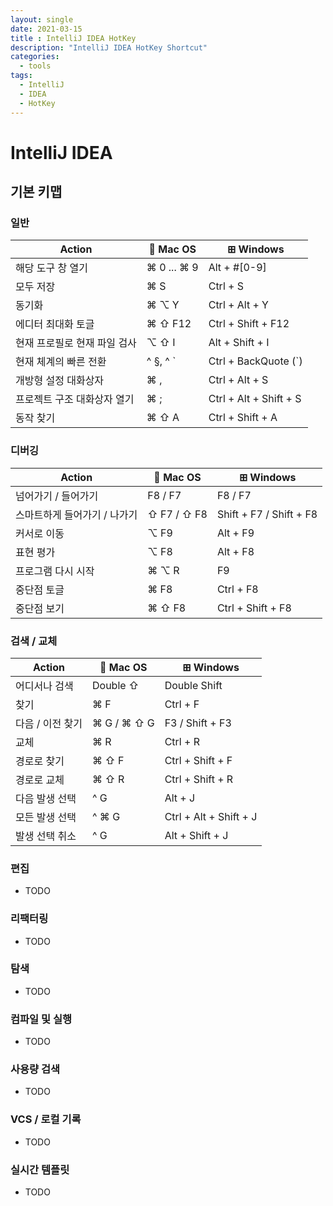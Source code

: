 ```yaml
---
layout: single
date: 2021-03-15
title : IntelliJ IDEA HotKey
description: "IntelliJ IDEA HotKey Shortcut"
categories:
  - tools
tags: 
  - IntelliJ
  - IDEA
  - HotKey
---
```


# IntelliJ IDEA

## 기본 키맵

### 일반

| Action                       |     Mac OS    |        ⊞ Windows        |
|------------------------------|----------------|-------------------------|
| 해당 도구 창 열기             | ⌘ 0 ... ⌘ 9    | Alt + #[0-9]            |
| 모두 저장                     | ⌘ S            | Ctrl + S                |
| 동기화                        | ⌘ ⌥ Y          | Ctrl + Alt + Y          |
| 에디터 최대화 토글            | ⌘ ⇧ F12        | Ctrl + Shift + F12      |
| 현재 프로필로 현재 파일 검사   | ⌥ ⇧ I          | Alt + Shift + I         |
| 현재 체계의 빠른 전환         | ^ §, ^ `       | Ctrl + BackQuote (`)     |
| 개방형 설정 대화상자          | ⌘ ,            | Ctrl + Alt + S           |
| 프로젝트 구조 대화상자 열기    | ⌘ ;            | Ctrl + Alt + Shift + S  |
| 동작 찾기                     | ⌘ ⇧ A          | Ctrl + Shift + A        |

### 디버깅

| Action                      |     Mac OS    |         ⊞ Windows         |
|-----------------------------|----------------|---------------------------|
| 넘어가기 / 들어가기          | F8 / F7        | F8 / F7                   |
| 스마트하게 들어가기 / 나가기  | ⇧ F7 / ⇧ F8    | Shift + F7 / Shift + F8   |
| 커서로 이동                  | ⌥ F9           | Alt + F9                  |
| 표현 평가                    | ⌥ F8           | Alt + F8                  |
| 프로그램 다시 시작           | ⌘ ⌥ R          | F9                        |
| 중단점 토글                  | ⌘ F8           | Ctrl + F8                 |
| 중단점 보기                  | ⌘ ⇧ F8         | Ctrl + Shift + F8         |

### 검색 / 교체

| Action           |      Mac OS     |         ⊞ Windows         |
|------------------|------------------|---------------------------|
| 어디서나 검색     | Double ⇧         | Double Shift              |
| 찾기              | ⌘ F             | Ctrl + F                  |
| 다음 / 이전 찾기  | ⌘ G / ⌘ ⇧ G      | F3 / Shift + F3           |
| 교체              | ⌘ R             | Ctrl + R                  |
| 경로로 찾기       | ⌘ ⇧ F            | Ctrl + Shift + F          |
| 경로로 교체       | ⌘ ⇧ R            | Ctrl + Shift + R          |
| 다음 발생 선택    | ^ G              | Alt + J                   |
| 모든 발생 선택    | ^ ⌘ G            | Ctrl + Alt + Shift + J    |
| 발생 선택 취소    | ^ G              | Alt + Shift + J           |

### 편집
* TODO

### 리팩터링
* TODO

### 탐색
* TODO

### 컴파일 및 실행
* TODO

### 사용량 검색
* TODO

### VCS / 로컬 기록
* TODO

### 실시간 템플릿
* TODO
